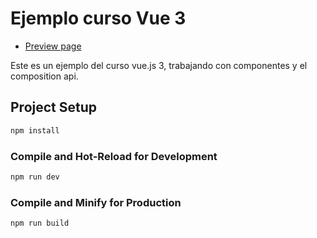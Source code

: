 # Ejemplo curso Vue 3

- [Preview page](https://postfavorit.netlify.app/)

Este es un ejemplo del curso vue.js 3, trabajando con componentes y el composition api.

## Project Setup

```sh
npm install
```

### Compile and Hot-Reload for Development

```sh
npm run dev
```

### Compile and Minify for Production

```sh
npm run build
```

